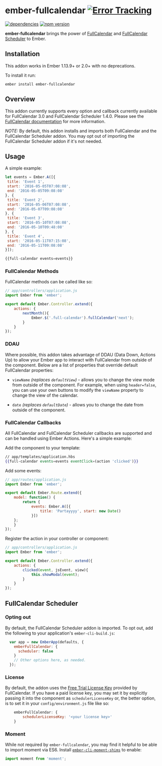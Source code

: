 # ember-fullcalendar [![Error Tracking](https://d26gfdfi90p7cf.cloudfront.net/rollbar-badge.144534.o.png)](https://rollbar.com)

[![dependencies](https://david-dm.org/scoutforpets/ember-fullcalendar.svg)](https://david-dm.org/scoutforpets/ember-fullcalendar) [![npm version](https://badge.fury.io/js/ember-fullcalendar.svg)](https://badge.fury.io/js/ember-fullcalendar)


**ember-fullcalendar** brings the power of [FullCalendar](http://fullcalendar.io/) and [FullCalendar Scheduler](http://fullcalendar.io/scheduler/) to Ember.

## Installation

This addon works in Ember 1.13.9+ or 2.0+ with no deprecations.

To install it run:

```ember install ember-fullcalendar```

## Overview
This addon currently supports every option and callback currently available for FullCalendar 3.0 and FullCalendar Scheduler 1.4.0. Please see the [FullCalendar documentation](http://fullcalendar.io/docs/) for more information.

*NOTE:* By default, this addon installs and imports both FullCalendar and the FullCalendar Scheduler addon. You may opt out of importing the FullCalendar Scheduler addon if it's not needed.

## Usage

A simple example:

```javascript
let events = Ember.A([{
 title: 'Event 1',
 start: '2016-05-05T07:08:08',
 end: '2016-05-05T09:08:08'
}, {
 title: 'Event 2',
 start: '2016-05-06T07:08:08',
 end: '2016-05-07T09:08:08'
}, {
 title: 'Event 3',
 start: '2016-05-10T07:08:08',
 end: '2016-05-10T09:48:08'
}, {
 title: 'Event 4',
 start: '2016-05-11T07:15:08',
 end: '2016-05-11T09:08:08'
}]);

{{full-calendar events=events}}
```

### FullCalendar Methods
FullCalendar methods can be called like so:

```javascript
// app/controllers/application.js
import Ember from 'ember';

export default Ember.Controller.extend({
	actions: {
		nextMonth(){
			Ember.$('.full-calendar').fullCalendar('next');
		}
	}
});
```

### DDAU

Where possible, this addon takes advantage of DDAU (Data Down, Actions Up) to allow your Ember app to interact with FullCalendar from outside of the component. Below are a list of properties that override default FullCalendar properties:

- `viewName` _(replaces `defaultView`)_ - allows you to change the view mode from outside of the component. For example, when using `header=false`, you can use your own buttons to modify the `viewName` property to change the view of the calendar.

- `date` _(replaces `defaultDate`)_ - allows you to change the date from outside of the component.

### FullCalendar Callbacks
All FullCalendar and FullCalendar Scheduler callbacks are supported and can be handled using Ember Actions. Here's a simple example:

Add the component to your template:

```handlebars
// app/templates/application.hbs
{{full-calendar events=events eventClick=(action 'clicked')}}
```

Add some events:

```javascript
// app/routes/application.js
import Ember from 'ember';

export default Ember.Route.extend({
	model: function() {
		return {
			events: Ember.A([{
				title: 'Partayyyy', start: new Date()
			}])
  	};
	}
});
```

Register the action in your controller or component:

```javascript
// app/controllers/application.js
import Ember from 'ember';

export default Ember.Controller.extend({
	actions: {
		clicked(event, jsEvent, view){
			this.showModal(event);
		}
	}
});
```

## FullCalendar Scheduler

### Opting out
By default, the FullCalendar Scheduler addon is imported. To opt out, add the following to your application's `ember-cli-build.js`:
```javascript
  var app = new EmberApp(defaults, {
    emberFullCalendar: {
      scheduler: false
    }
    // Other options here, as needed.
  });
```

### License
By default, the addon uses the [Free Trial License Key](http://fullcalendar.io/scheduler/download/) provided by FullCalendar. If you have a paid license key, you may set it by explicitly passing it into the component as `schedulerLicenseKey` or, the better option, is to set it in your `config/environment.js` file like so:

```javascript
	emberFullCalendar: {
		schedulerLicenseKey: '<your license key>'
	}
```

### Moment
While not required by `ember-fullcalendar`, you may find it helpful to be able to import moment via ES6. Install [`ember-cli-moment-shims`](https://www.npmjs.com/package/ember-cli-moment-shim) to enable:
```javascript
import moment from 'moment';
```
